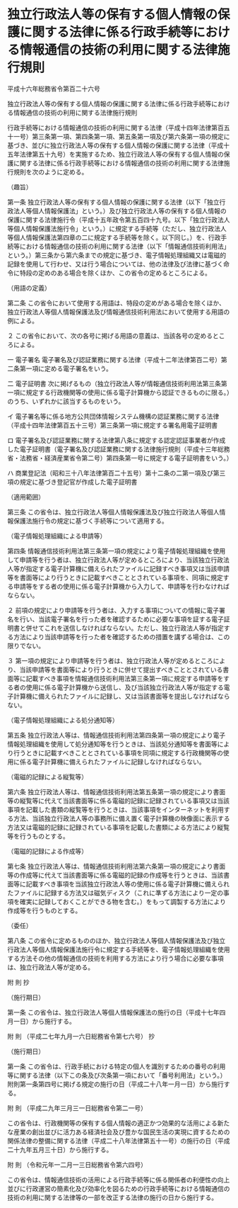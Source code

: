 # 独立行政法人等の保有する個人情報の保護に関する法律に係る行政手続等における情報通信の技術の利用に関する法律施行規則

平成十六年総務省令第百二十六号

独立行政法人等の保有する個人情報の保護に関する法律に係る行政手続等における情報通信の技術の利用に関する法律施行規則

行政手続等における情報通信の技術の利用に関する法律（平成十四年法律第百五十一号）第三条第一項、第四条第一項、第五条第一項及び第六条第一項の規定に基づき、並びに独立行政法人等の保有する個人情報の保護に関する法律（平成十五年法律第五十九号）を実施するため、独立行政法人等の保有する個人情報の保護に関する法律に係る行政手続等における情報通信の技術の利用に関する法律施行規則を次のように定める。

（趣旨）

第一条 独立行政法人等の保有する個人情報の保護に関する法律（以下「独立行政法人等個人情報保護法」という。）及び独立行政法人等の保有する個人情報の保護に関する法律施行令（平成十五年政令第五百四十九号。以下「独立行政法人等個人情報保護法施行令」という。）に規定する手続等（ただし、独立行政法人等個人情報保護法第四章の二に規定する手続等を除く。以下同じ。）を、行政手続等における情報通信の技術の利用に関する法律（以下「情報通信技術利用法」という。）第三条から第六条までの規定に基づき、電子情報処理組織又は電磁的記録を使用して行わせ、又は行う場合については、他の法律及び法律に基づく命令に特段の定めのある場合を除くほか、この省令の定めるところによる。

（用語の定義）

第二条 この省令において使用する用語は、特段の定めがある場合を除くほか、独立行政法人等個人情報保護法及び情報通信技術利用法において使用する用語の例による。

２ この省令において、次の各号に掲げる用語の意義は、当該各号の定めるところによる。

一 電子署名 電子署名及び認証業務に関する法律（平成十二年法律第百二号）第二条第一項に定める電子署名をいう。

二 電子証明書 次に掲げるもの（独立行政法人等が情報通信技術利用法第三条第一項に規定する行政機関等の使用に係る電子計算機から認証できるものに限る。）のうち、いずれかに該当するものをいう。

イ 電子署名等に係る地方公共団体情報システム機構の認証業務に関する法律（平成十四年法律第百五十三号）第三条第一項に規定する署名用電子証明書

ロ 電子署名及び認証業務に関する法律第八条に規定する認定認証事業者が作成した電子証明書（電子署名及び認証業務に関する法律施行規則（平成十三年総務省・法務省・経済産業省令第二号）第四条第一号に規定する電子証明書をいう。）

ハ 商業登記法（昭和三十八年法律第百二十五号）第十二条の二第一項及び第三項の規定に基づき登記官が作成した電子証明書

（適用範囲）

第三条 この省令は、独立行政法人等個人情報保護法及び独立行政法人等個人情報保護法施行令の規定に基づく手続等について適用する。

（電子情報処理組織による申請等）

第四条 情報通信技術利用法第三条第一項の規定により電子情報処理組織を使用して申請等を行う者は、独立行政法人等が定めるところにより、当該独立行政法人等が指定する電子計算機に備えられたファイルに記録すべき事項又は当該申請等を書面等により行うときに記載すべきこととされている事項を、同項に規定する申請等をする者の使用に係る電子計算機から入力して、申請等を行わなければならない。

２ 前項の規定により申請等を行う者は、入力する事項についての情報に電子署名を行い、当該電子署名を行った者を確認するために必要な事項を証する電子証明書と併せてこれを送信しなければならない。ただし、独立行政法人等が指定する方法により当該申請等を行った者を確認するための措置を講ずる場合は、この限りでない。

３ 第一項の規定により申請等を行う者は、独立行政法人等が定めるところにより、当該申請等を書面等により行うときに併せて提出すべきこととされている書面等に記載すべき事項を情報通信技術利用法第三条第一項に規定する申請等をする者の使用に係る電子計算機から送信し、及び当該独立行政法人等が指定する電子計算機に備えられたファイルに記録し、又は当該書面等を提出しなければならない。

（電子情報処理組織による処分通知等）

第五条 独立行政法人等は、情報通信技術利用法第四条第一項の規定により電子情報処理組織を使用して処分通知等を行うときは、当該処分通知等を書面等により行うときに記載すべきこととされている事項を同項に規定する行政機関等の使用に係る電子計算機に備えられたファイルに記録しなければならない。

（電磁的記録による縦覧等）

第六条 独立行政法人等は、情報通信技術利用法第五条第一項の規定により書面等の縦覧等に代えて当該書面等に係る電磁的記録に記録されている事項又は当該事項を記載した書類の縦覧等を行うときは、当該事項をインターネットを利用する方法、当該独立行政法人等の事務所に備え置く電子計算機の映像面に表示する方法又は電磁的記録に記録されている事項を記載した書類による方法により縦覧等を行うものとする。

（電磁的記録による作成等）

第七条 独立行政法人等は、情報通信技術利用法第六条第一項の規定により書面等の作成等に代えて当該書面等に係る電磁的記録の作成等を行うときは、当該書面等に記載すべき事項を当該独立行政法人等の使用に係る電子計算機に備えられたファイルに記録する方法又は磁気ディスク（これに準ずる方法により一定の事項を確実に記録しておくことができる物を含む。）をもって調製する方法により作成等を行うものとする。

（委任）

第八条 この省令に定めるもののほか、独立行政法人等個人情報保護法及び独立行政法人等個人情報保護法施行令に規定する手続等を、電子情報処理組織を使用する方法その他の情報通信の技術を利用する方法により行う場合に必要な事項は、独立行政法人等が定める。

附 則 抄

（施行期日）

第一条 この省令は、独立行政法人等個人情報保護法の施行の日（平成十七年四月一日）から施行する。

附 則 （平成二七年九月一六日総務省令第七六号） 抄

（施行期日）

第一条 この省令は、行政手続における特定の個人を識別するための番号の利用等に関する法律（以下この条及び次条第一項において「番号利用法」という。）附則第一条第四号に掲げる規定の施行の日（平成二十八年一月一日）から施行する。

附 則 （平成二九年三月三一日総務省令第二一号）

この省令は、行政機関等の保有する個人情報の適正かつ効果的な活用による新たな産業の創出並びに活力ある経済社会及び豊かな国民生活の実現に資するための関係法律の整備に関する法律（平成二十八年法律第五十一号）の施行の日（平成二十九年五月三十日）から施行する。

附 則 （令和元年一二月一三日総務省令第六四号）

この省令は、情報通信技術の活用による行政手続等に係る関係者の利便性の向上並びに行政運営の簡素化及び効率化を図るための行政手続等における情報通信の技術の利用に関する法律等の一部を改正する法律の施行の日から施行する。
